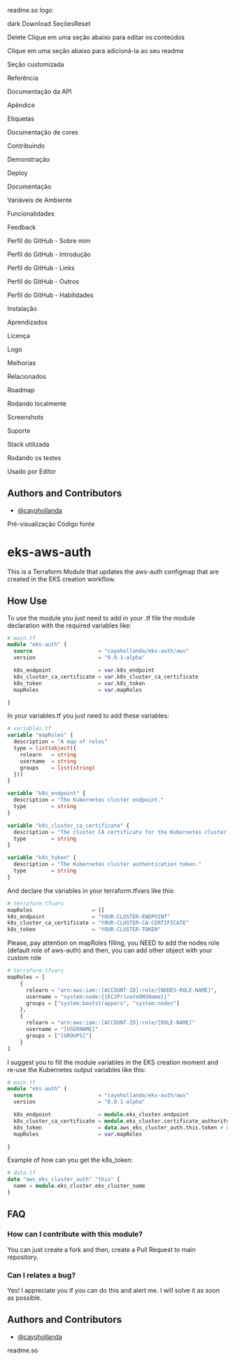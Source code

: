 readme.so logo

dark
Download
SeçõesReset

Delete
Clique em uma seção abaixo para editar os conteúdos




Clique em uma seção abaixo para adicioná-la ao seu readme

Seção customizada

Referência

Documentação da API

Apêndice

Etiquetas

Documentação de cores

Contribuindo

Demonstração

Deploy

Documentação

Variáveis de Ambiente

Funcionalidades

Feedback

Perfil do GitHub - Sobre mim

Perfil do GitHub - Introdução

Perfil do GitHub - Links

Perfil do GitHub - Outros

Perfil do GitHub - Habilidades

Instalação

Aprendizados

Licença

Logo

Melhorias

Relacionados

Roadmap

Rodando localmente

Screenshots

Suporte

Stack utilizada

Rodando os testes

Usado por
Editor

## Authors and Contributors

- [@cayohollanda](https://www.github.com/cayohollanda)


Pré-visualização
Código fonte


# eks-aws-auth
This is a Terraform Module that updates the aws-auth configmap that are created in the EKS creation workflow.



## How Use

To use the module you just need to add in your .tf file the module declaration with the required variables like:

```terraform
# main.tf
module "eks-auth" {
  source                     = "cayohollanda/eks-auth/aws"
  version                    = "0.0.1-alpha"

  k8s_endpoint               = var.k8s_endpoint
  k8s_cluster_ca_certificate = var.k8s_cluster_ca_certificate
  k8s_token                  = var.k8s_token
  mapRoles                   = var.mapRoles

}
```

In your variables.tf you just need to add these variables:
```terraform
# variables.tf
variable "mapRoles" {
  description = "A map of roles"
  type = list(object({
    rolearn   = string
    username  = string
    groups    = list(string)
  }))
}

variable "k8s_endpoint" {
  description = "The Kubernetes cluster endpoint."
  type        = string
}

variable "k8s_cluster_ca_certificate" {
  description = "The cluster CA certificate for the Kubernetes cluster."
  type        = string
}

variable "k8s_token" {
  description = "The Kubernetes cluster authentication token."
  type        = string
}
```

And declare the variables in your terraform.tfvars like this:
```terraform
# terraform.tfvars
mapRoles                   = []
k8s_endpoint               = "YOUR-CLUSTER-ENDPOINT"
k8s_cluster_ca_certificate = "YOUR-CLUSTER-CA-CERTIFICATE"
k8s_token                  = "YOUR-CLUSTER-TOKEN"
```

Please, pay attention on mapRoles filling, you NEED to add the nodes role (default role of aws-auth) and then, you can add other object with your custom role
```terraform
# terraform.tfvars
mapRoles = [
    {
      rolearn = "arn:aws:iam::[ACCOUNT-ID]:role/[NODES-ROLE-NAME]",
      username = "system:node:{{EC2PrivateDNSName}}"
      groups = ["system:bootstrappers", "system:nodes"]
    },
    {
      rolearn = "arn:aws:iam::[ACCOUNT-ID]:role/[ROLE-NAME]"
      username = "[USERNAME]"
      groups = ["[GROUPS]"]
    }
]
```

I suggest you to fill the module variables in the EKS creation moment and re-use the Kubernetes output variables like this:
```terraform
# main.tf
module "eks-auth" {
  source                     = "cayohollanda/eks-auth/aws"
  version                    = "0.0.1-alpha"

  k8s_endpoint               = module.eks_cluster.endpoint
  k8s_cluster_ca_certificate = module.eks_cluster.certificate_authority.0.data
  k8s_token                  = data.aws_eks_cluster_auth.this.token # Get this information in datafile
  mapRoles                   = var.mapRoles

}
```

Example of how can you get the k8s_token:
```terraform
# data.tf
data "aws_eks_cluster_auth" "this" {
  name = module.eks_cluster.eks_cluster_name
}
```
## FAQ

### How can I contribute with this module?

You can just create a fork and then, create a Pull Request to main repository.

### Can I relates a bug?

Yes! I appreciate you if you can do this and alert me. I will solve it as soon as possible. 

## Authors and Contributors

- [@cayohollanda](https://www.github.com/cayohollanda)


readme.so
